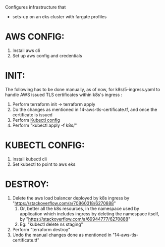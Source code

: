 Configures infrastructure that
- sets-up on an eks cluster with fargate profiles

# AWS CONFIG:
1. Install aws cli
2. Set up aws config and credentials

# INIT: 

The following has to be done manually, as of now, for k8s/5-ingress.yaml to handle AWS issued TLS certificates within k8s's ingress :
1. Perform terraform init -> terraform apply
2. Do the changes as mentioned in 14-aws-tls-certificate.tf, and once the certificate is issued 
3. Perform [Kubectl config](#kubectl-config)
4. Perform "kubectl apply -f k8s/"

# KUBECTL CONFIG:
1. Install kubectl cli
2. Set kubectl to point to aws eks

# DESTROY:

1. Delete the aws load balancer deployed by k8s ingress by "https://stackoverflow.com/a/70860318/6270888"
   1. Or, better all the k8s resources, in the namespace used by application which includes ingress by deleting the namespace itself, by "https://stackoverflow.com/a/69944777/6270888"
   2. Eg: "kubectl delete ns staging"
2. Perform "terraform destroy"
3. Undo the manual changes done as mentioned in "14-aws-tls-certificate.tf"
